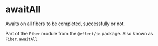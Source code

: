 # awaitAll

Awaits on all fibers to be completed, successfully or not.

Part of the `Fiber` module from the `@effect/io` package. Also known as `Fiber.awaitAll`.
